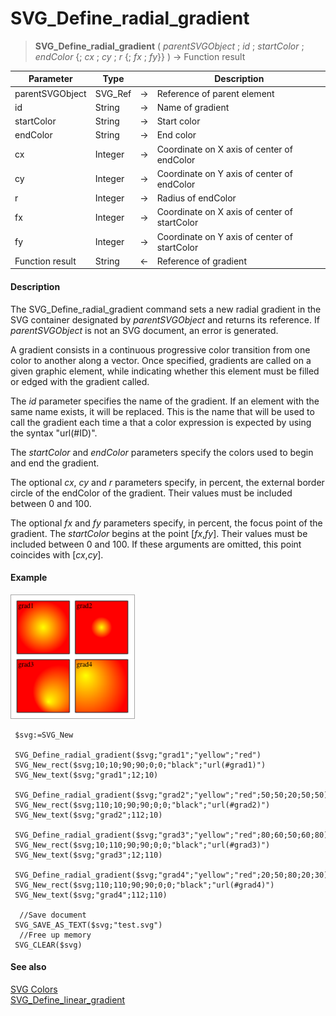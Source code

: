# SVG_Define_radial_gradient

>**SVG_Define_radial_gradient** ( *parentSVGObject* ; *id* ; *startColor* ; *endColor* {; *cx* ; *cy* ; *r* {; *fx* ; *fy*}} )  -> Function result

| Parameter | Type |  | Description |
| --- | --- | --- | --- |
| parentSVGObject | SVG_Ref | &#8594; | Reference of parent element |
| id | String | &#8594; | Name of gradient |
| startColor | String | &#8594; | Start color |
| endColor | String | &#8594; | End color |
| cx | Integer | &#8594; | Coordinate on X axis of center of endColor |
| cy | Integer | &#8594; | Coordinate on Y axis of center of endColor |
| r | Integer | &#8594; | Radius of endColor |
| fx | Integer | &#8594; | Coordinate on X axis of center of startColor |
| fy | Integer | &#8594; | Coordinate on Y axis of center of startColor |
| Function result | String | &#8592; | Reference of gradient |



#### Description 

The SVG\_Define\_radial\_gradient command sets a new radial gradient in the SVG container designated by *parentSVGObject* and returns its reference. If *parentSVGObject* is not an SVG document, an error is generated.

A gradient consists in a continuous progressive color transition from one color to another along a vector. Once specified, gradients are called on a given graphic element, while indicating whether this element must be filled or edged with the gradient called.

The *id* parameter specifies the name of the gradient. If an element with the same name exists, it will be replaced. This is the name that will be used to call the gradient each time a that a color expression is expected by using the syntax "url(#ID)".

The *startColor* and *endColor* parameters specify the colors used to begin and end the gradient.

The optional *cx*, *cy* and *r* parameters specify, in percent, the external border circle of the endColor of the gradient. Their values must be included between 0 and 100.

The optional *fx* and *fy* parameters specify, in percent, the focus point of the gradient. The *startColor* begins at the point \[*fx*,*fy*\]. Their values must be included between 0 and 100\. If these arguments are omitted, this point coincides with \[*cx*,*cy*\].

#### Example 

![](../images/pict195917.en.png)

```4d
 $svg:=SVG_New
 
 SVG_Define_radial_gradient($svg;"grad1";"yellow";"red")
 SVG_New_rect($svg;10;10;90;90;0;0;"black";"url(#grad1)")
 SVG_New_text($svg;"grad1";12;10)
 
 SVG_Define_radial_gradient($svg;"grad2";"yellow";"red";50;50;20;50;50)
 SVG_New_rect($svg;110;10;90;90;0;0;"black";"url(#grad2)")
 SVG_New_text($svg;"grad2";112;10)
 
 SVG_Define_radial_gradient($svg;"grad3";"yellow";"red";80;60;50;60;80)
 SVG_New_rect($svg;10;110;90;90;0;0;"black";"url(#grad3)")
 SVG_New_text($svg;"grad3";12;110)
 
 SVG_Define_radial_gradient($svg;"grad4";"yellow";"red";20;50;80;20;30)
 SVG_New_rect($svg;110;110;90;90;0;0;"black";"url(#grad4)")
 SVG_New_text($svg;"grad4";112;110)
 
  //Save document
 SVG_SAVE_AS_TEXT($svg;"test.svg")
  //Free up memory
 SVG_CLEAR($svg)
```

#### See also 

[SVG Colors](../SVG%20Colors.md)  
[SVG\_Define\_linear\_gradient](SVG_Define_linear_gradient.md)